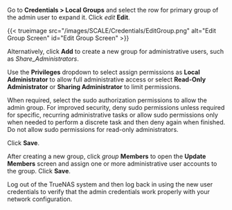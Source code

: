 &NewLine;

Go to **Credentials > Local Groups** and select the row for primary group of the admin user to expand it.
Click <i class="material-icons" aria-hidden="true" title="Edit">edit</i> **Edit**.

{{< trueimage src="/images/SCALE/Credentials/EditGroup.png" alt="Edit Group Screen" id="Edit Group Screen" >}}

Alternatively, click **Add** to create a new group for administrative users, such as *Share_Administrators*.

Use the **Privileges** dropdown to select assign permissions as **Local Administrator** to allow full administrative access or select **Read-Only Administrator** or **Sharing Administrator** to limit permissions.

When required, select the sudo authorization permissions to allow the admin group.
For improved security, deny sudo permissions unless required for specific, recurring administrative tasks or allow sudo permissions only when needed to perform a discrete task and then deny again when finished.
Do not allow sudo permissions for read-only administrators.

Click **Save**.

After creating a new group, click <i class="material-icons" aria-hidden="true" title="Members">group</i> **Members** to open the **Update Members** screen and assign one or more administrative user accounts to the group.
Click **Save**.

Log out of the TrueNAS system and then log back in using the new user credentials to verify that the admin credentials work properly with your network configuration.
